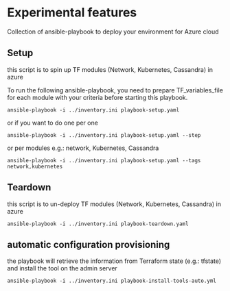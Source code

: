 # Experimental features

Collection of ansible-playbook to deploy your environment for Azure cloud

## Setup

this script is to spin up TF modules (Network, Kubernetes, Cassandra) in azure

To run the following ansible-playbook, you need to prepare TF_variables_file for each module with your criteria before starting this playbook.

```console
ansible-playbook -i ../inventory.ini playbook-setup.yaml
```

or if you want to do one per one

```console
ansible-playbook -i ../inventory.ini playbook-setup.yaml --step
```

or per modules e.g.: network, Kubernetes, Cassandra

```console
ansible-playbook -i ../inventory.ini playbook-setup.yaml --tags network,kubernetes
```

## Teardown

this script is to un-deploy TF modules (Network, Kubernetes, Cassandra) in azure

```console
ansible-playbook -i ../inventory.ini playbook-teardown.yaml
```

## automatic configuration provisioning

the playbook will retrieve the information from Terraform state (e.g.: tfstate) and install the tool on the admin server

```console
ansible-playbook -i ../inventory.ini playbook-install-tools-auto.yml
```
